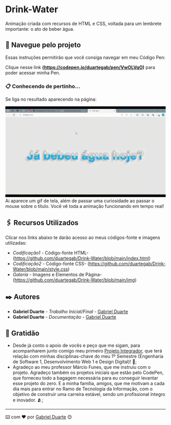

# Drink-Water

Animação criada com recursos de HTML e CSS, voltada para um lembrete importante: o ato de beber água.



## 🚀 Navegue pelo projeto

Essas instruções permitirão que você consiga navegar em meu Código Pen:

Clique nesse link **(https://codepen.io/duartegab/pen/VwOLVqO)** para poder acessar minha Pen.

### 📋 Conhecendo de pertinho...

Se liga no resultado aparecendo na página:

![Gif](https://github.com/duartegab/Drink-Water/blob/main/drinkwater.gif)
Ai aparece um gif de tela, além de passar uma curiosidade ao passar o mouse sobre o título. Você vê toda a animação funcionando em tempo real!




## 🖇️ Recursos Utilizados

Clicar nos links abaixo te darão acesso ao meus códigos-fonte e imagens utilizadas:

* *Codificação1* - Código-fonte HTML- (https://github.com/duartegab/Drink-Water/blob/main/index.html)
* *Codificação2* - Código-fonte CSS- (https://github.com/duartegab/Drink-Water/blob/main/style.css)
* *Galeria* - Imagens e Elementos de Página- (https://github.com/duartegab/Drink-Water/blob/main/img)




## ✒️ Autores

* **Gabriel Duarte** - *Trabalho Inicial/Final* - [Gabriel Duarte](https://github.com/duartegab)
* **Gabriel Duarte** - *Documentação* - [Gabriel Duarte](https://github.com/duartegab)


## 🎁 Gratidão

* Desde já conto o apoio de vocês e peço que me sigam, para acompanharem junto comigo meu primeiro [Projeto Integrador](https://github.com/duartegab/Dream-Builder), que terá relação com minhas disciplinas-chave do meu 1º Semestre (Engenharia de Software 1, Desenvolvimento Web 1 e Design Digital)! 📢;
* Agradeço ao meu professor Márcio Funes, que me instruiu com o projeto. Agradeço também os projetos iniciais que estão pelo CodePen, que forneceu todo a bagagem necessária para eu conseguir levantar esse projeto do zero. E a minha família, amigos, que me motivam a cada dia mais para entrar no Ramo de Tecnologia da Informação, com o objetivo de construir uma carreira estável, sendo um profissional íntegro e inovador. 🫂;

---
⌨️ com ❤️ por [Gabriel Duarte](https://github.com/duartegab) 😊
